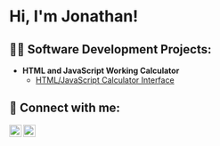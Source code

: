 <h1>Hi, I'm Jonathan! </h1>

<h2>👨‍💻 Software Development Projects:</h2>

- <b>HTML and JavaScript Working Calculator </b>
  - [HTML/JavaScript Calculator Interface](https://github.com/jonathanstump/Portfolio/tree/main/Calculator)

<h2> 🤳 Connect with me:</h2>

[<img align="left" alt="JonathanStump | GMail" width="22px" src="https://cdn.jsdelivr.net/npm/simple-icons@v3/icons/gmail.svg" />][gmail]
[<img align="left" alt="JonathanStump | LinkedIn" width="22px" src="https://cdn.jsdelivr.net/npm/simple-icons@v3/icons/linkedin.svg" />][linkedin]

[gmail]: https://mail.google.com/mail/?view=cm&fs=1&to=jstump2@swarthmore.edu
[linkedin]: https://www.linkedin.com/in/jonathan-stump-464923329/

<!--
**joshmadakor1/joshmadakor1** is a ✨ _special_ ✨ repository because its `README.md` (this file) appears on your GitHub profile.

Here are some ideas to get you started:

- 🔭 I’m currently working on ...
- 🌱 I’m currently learning ...
- 👯 I’m looking to collaborate on ...
- 🤔 I’m looking for help with ...
- 💬 Ask me about ...
- 📫 How to reach me: ...
- 😄 Pronouns: ...
- ⚡ Fun fact: ...
-->
